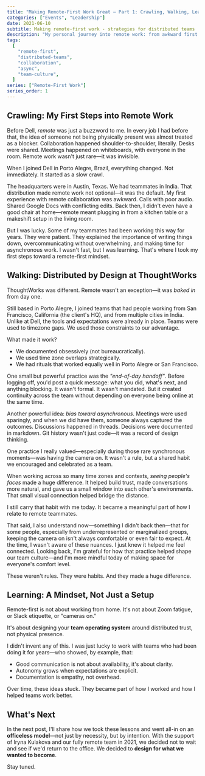 ```yaml
---
title: "Making Remote-First Work Great — Part 1: Crawling, Walking, Learning"
categories: ["Events", "Leadership"]
date: 2021-06-10
subtitle: Making remote-first work - strategies for distributed teams
description: "My personal journey into remote work: from awkward first steps at Dell to embracing a remote-first mindset at ThoughtWorks."
tags:
  [
    "remote-first",
    "distributed-teams",
    "collaboration",
    "async",
    "team-culture",
  ]
series: ["Remote-First Work"]
series_order: 1
---
```


## Crawling: My First Steps into Remote Work

Before Dell, _remote_ was just a buzzword to me. In every job I had before that, the idea of someone not being physically present was almost treated as a blocker. Collaboration happened shoulder-to-shoulder, literally. Desks were shared. Meetings happened on whiteboards, with everyone in the room. Remote work wasn't just rare—it was invisible.

When I joined Dell in Porto Alegre, Brazil, everything changed. Not immediately. It started as a slow crawl.

The headquarters were in Austin, Texas. We had teammates in India. That distribution made remote work not optional—it was the default. My first experience with remote collaboration was awkward. Calls with poor audio. Shared Google Docs with conflicting edits. Back then, I didn't even have a good chair at home—remote meant plugging in from a kitchen table or a makeshift setup in the living room.

But I was lucky. Some of my teammates had been working this way for years. They were patient. They explained the importance of writing things down, overcommunicating without overwhelming, and making time for asynchronous work. I wasn't fast, but I was learning. That's where I took my first steps toward a remote-first mindset.

## Walking: Distributed by Design at ThoughtWorks

ThoughtWorks was different. Remote wasn't an exception—it was _baked in_ from day one.

Still based in Porto Alegre, I joined teams that had people working from San Francisco, California (the client's HQ), and from multiple cities in India. Unlike at Dell, the tools and expectations were already in place. Teams were used to timezone gaps. We used those constraints to our advantage.

What made it work?

- We documented obsessively (not bureaucratically).
- We used time zone overlaps strategically.
- We had rituals that worked equally well in Porto Alegre or San Francisco.

One small but powerful practice was the _"end-of-day handoff"_. Before logging off, you'd post a quick message: what you did, what's next, and anything blocking. It wasn't formal. It wasn't mandated. But it created continuity across the team without depending on everyone being online at the same time.

Another powerful idea: _bias toward asynchronous_. Meetings were used sparingly, and when we did have them, someone always captured the outcomes. Discussions happened in threads. Decisions were documented in markdown. Git history wasn't just code—it was a record of design thinking.

One practice I really valued—especially during those rare synchronous moments—was having the camera on. It wasn't a rule, but a shared habit we encouraged and celebrated as a team.

When working across so many time zones and contexts, _seeing people's faces_ made a huge difference. It helped build trust, made conversations more natural, and gave us a small window into each other's environments. That small visual connection helped bridge the distance.

I still carry that habit with me today. It became a meaningful part of how I relate to remote teammates.

That said, I also understand now—something I didn't back then—that for some people, especially from underrepresented or marginalized groups, keeping the camera on isn't always comfortable or even fair to expect. At the time, I wasn't aware of these nuances. I just knew it helped me feel connected. Looking back, I'm grateful for how that practice helped shape our team culture—and I'm more mindful today of making space for everyone's comfort level.

These weren't rules. They were habits. And they made a huge difference.

## Learning: A Mindset, Not Just a Setup

Remote-first is not about working from home. It's not about Zoom fatigue, or Slack etiquette, or "cameras on."

It's about designing your **team operating system** around distributed trust, not physical presence.

I didn't invent any of this. I was just lucky to work with teams who had been doing it for years—who showed, by example, that:

- Good communication is not about availability, it's about clarity.
- Autonomy grows when expectations are explicit.
- Documentation is empathy, not overhead.

Over time, these ideas stuck. They became part of how I worked and how I helped teams work better.

## What's Next

In the next post, I'll share how we took these lessons and went all-in on an **officeless model**—not just by necessity, but by intention. With the support of Iryna Kulakova and our fully remote team in 2021, we decided not to wait and see if we'd return to the office. We decided to **design for what we wanted to become**.

Stay tuned.
